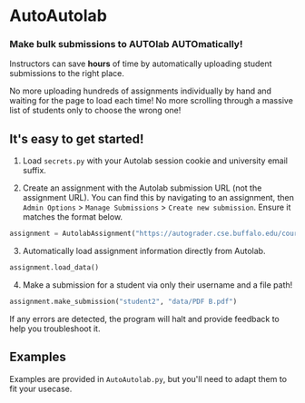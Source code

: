 # AutoAutolab
### Make bulk submissions to AUTOlab AUTOmatically!

Instructors can save **hours** of time by automatically uploading student submissions to the right place.

No more uploading hundreds of assignments individually by hand and waiting for the page to load each time! No more scrolling through a massive list of students only to choose the wrong one!

## It's easy to get started!

1. Load `secrets.py` with your Autolab session cookie and university email suffix.

2. Create an assignment with the Autolab submission URL (not the assignment URL). You can find this by navigating to an assignment, then `Admin Options` > `Manage Submissions` > `Create new submission`. Ensure it matches the format below.
```python
assignment = AutolabAssignment("https://autograder.cse.buffalo.edu/courses/DevUTestCourse/assessments/pdftest/submissions/new")
```

3. Automatically load assignment information directly from Autolab.
```python
assignment.load_data()
```

4. Make a submission for a student via only their username and a file path!
```python
assignment.make_submission("student2", "data/PDF B.pdf")
```

If any errors are detected, the program will halt and provide feedback to help you troubleshoot it.

## Examples
Examples are provided in `AutoAutolab.py`, but you'll need to adapt them to fit your usecase.
